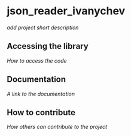 # json_reader_ivanychev

*add project short description*

## Accessing the library

*How to access the code*

## Documentation

*A link to the documentation*

## How to contribute

*How others can contribute to the project*